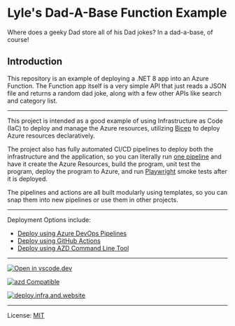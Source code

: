 # Lyle's Dad-A-Base Function Example

Where does a geeky Dad store all of his Dad jokes? In a dad-a-base, of course!

## Introduction

This repository is an example of deploying a .NET 8 app into an Azure Function. The Function app itself is a very simple API that just reads a JSON file and returns a random dad joke, along with a few other APIs like search and category list.

---

This project is intended as a good example of using Infrastructure as Code (IaC) to deploy and manage the Azure resources, utilizing [Bicep](https://learn.microsoft.com/en-us/azure/azure-resource-manager/bicep/overview) to deploy Azure resources declaratively.

The project also has fully automated CI/CD pipelines to deploy both the infrastructure and the application, so you can literally run [one pipeline](./.github/workflows/4-bicep-build-deploy-app.yml) and have it create the Azure Resources, build the program, unit test the program, deploy the program to Azure, and run [Playwright](https://playwright.dev/dotnet/) smoke tests after it is deployed.

The pipelines and actions are all built modularly using templates, so you can snap them into new pipelines or use them in other projects.

---

Deployment Options include:

* [Deploy using Azure DevOps Pipelines](./.azdo/pipelines/readme.md)
* [Deploy using GitHub Actions](./.github/workflows-readme.md)
* [Deploy using AZD Command Line Tool](./.azure/readme.md)

---

[![Open in vscode.dev](https://img.shields.io/badge/Open%20in-vscode.dev-blue)][1]

[1]: https://vscode.dev/github/lluppesms/dadabase.net8.function/

[![azd Compatible](/Docs/images/AZD_Compatible.png)](/.azure/readme.md)

[![deploy.infra.and.website](https://github.com/lluppesms/dadabase.net8.function/actions/workflows/4-bicep-build-deploy-app.yml/badge.svg)](https://github.com/lluppesms/dadabase.net8.function/actions/workflows/4-bicep-build-deploy-app.yml)

---

License: [MIT](./LICENSE)

<!-- [A good example of a DadJoke API](https://icanhazdadjoke.com/api) -->
